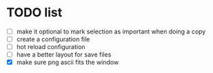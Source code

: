 # TODO list

- [ ] make it optional to mark selection as important when doing a copy
- [ ] create a configuration file
- [ ] hot reload configuration
- [ ] have a better layout for save files
- [X] make sure png ascii fits the window